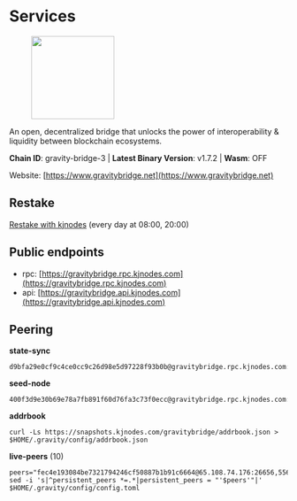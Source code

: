 # Services

<figure><img src="https://raw.githubusercontent.com/kj89/testnet_manuals/main/pingpub/logos/gravitybridge.png" width="150" alt=""><figcaption></figcaption></figure>

An open, decentralized bridge that unlocks the power of  interoperability & liquidity between blockchain ecosystems.

**Chain ID**: gravity-bridge-3 | **Latest Binary Version**: v1.7.2 | **Wasm**: OFF

Website: [https://www.gravitybridge.net](https://www.gravitybridge.net)

## Restake

[Restake with kjnodes](https://restake.app/gravitybridge/gravityvaloper1nw3uavthnjwsgrrjzav2wdg9m0pw7k4fc7hvlz) (every day at 08:00, 20:00)
## Public endpoints

* rpc: [https://gravitybridge.rpc.kjnodes.com](https://gravitybridge.rpc.kjnodes.com)
* api: [https://gravitybridge.api.kjnodes.com](https://gravitybridge.api.kjnodes.com)

## Peering

**state-sync**

```
d9bfa29e0cf9c4ce0cc9c26d98e5d97228f93b0b@gravitybridge.rpc.kjnodes.com:26656
```

**seed-node**

```
400f3d9e30b69e78a7fb891f60d76fa3c73f0ecc@gravitybridge.rpc.kjnodes.com:26659
```

**addrbook**
```
curl -Ls https://snapshots.kjnodes.com/gravitybridge/addrbook.json > $HOME/.gravity/config/addrbook.json
```

**live-peers** (10)
```
peers="fec4e193084be7321794246cf50887b1b91c6664@65.108.74.176:26656,5568cb9d7585c9b9d8b1685510c3ce6d2a465e8c@15.235.44.50:26656,5eac126c1b13eb220f8deb1239d9bcf713338ea3@15.235.13.145:26656,776a1bbafe0835847a129ebdff40b00eaa5fc057@45.76.35.76:26656,c93bd39c0b41fb1e76fb52598e88b0b069ef05bc@95.217.170.202:27014,03fabb7a15f8209c8eb8f5770c25bbee78a1d82c@94.130.8.219:26656,ca4270ebed73b4d0982450aac16fe08860410fac@142.132.248.138:26626,d9bfa29e0cf9c4ce0cc9c26d98e5d97228f93b0b@65.109.88.38:26656,91e4523f2fcf6c7a8314b583d2f9f92cf93f10d7@51.250.18.132:26656,ef05d5aca4398f4b217b9bbf08729a1338c67eeb@142.132.193.186:36656"
sed -i 's|^persistent_peers *=.*|persistent_peers = "'$peers'"|' $HOME/.gravity/config/config.toml
```
